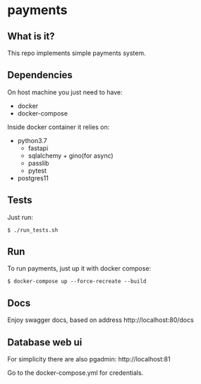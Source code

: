 # payments

## What is it?

This repo implements simple payments system.

## Dependencies

On host machine you just need to have:
 * docker
 * docker-compose
 
Inside docker container it relies on:
 * python3.7
   * fastapi
   * sqlalchemy + gino(for async)
   * passlib
   * pytest
 * postgres11
 
 ## Tests
 
 Just run:
 ```shell script
$ ./run_tests.sh
```

## Run

To run payments, just up it with docker compose:
```shell script
$ docker-compose up --force-recreate --build
```

## Docs

Enjoy swagger docs, based on address 
http://localhost:80/docs

## Database web ui

For simplicity there are also pgadmin:
http://localhost:81

Go to the docker-compose.yml for credentials.